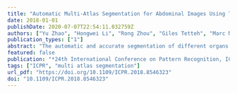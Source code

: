 ```yaml
---
title: "Automatic Multi-Atlas Segmentation for Abdominal Images Using Template Construction and Robust Principal Component Analysis"
date: 2018-01-01
publishDate: 2020-07-07T22:54:11.032759Z
authors: ["Yu Zhao", "Hongwei Li", "Rong Zhou", "Giles Tetteh", "Marc Niethammer", "Bjoern H. Menze"]
publication_types: ["1"]
abstract: "The automatic and accurate segmentation of different organs is a critical step for computer-aided diagnosis, treatment planning and clinical decision support. However, for small organs such as the gallbladder, pancreas, and thyroid, accurate segmentation remains challenging due to their limited fraction in the image, high anatomical variability, and inhomogeneity. This paper presents a new fully automated multi-atlas segmentation approach to segment small organs using template construction, robust principal component analysis, and K-nearest neighbor classifier. Qualitative and quantitative evaluation has been evaluated on the VISCERAL challenge dataset. Experimental results show that the proposed system outperforms other multi-atlas based methods and forest-based methods in the segmentation of small organs."
featured: false
publication: "*24th International Conference on Pattern Recognition, ICPR 2018, Beijing, China, August 20-24, 2018*"
tags: ["ICPR", "multi atlas segmentation"]
url_pdf: "https://doi.org/10.1109/ICPR.2018.8546323"
doi: "10.1109/ICPR.2018.8546323"
---
```


